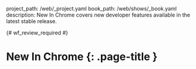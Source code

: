 project_path: /web/_project.yaml
book_path: /web/shows/_book.yaml
description: New In Chrome covers new developer features available in the latest stable release.

{# wf_review_required #}

# New In Chrome {: .page-title }



